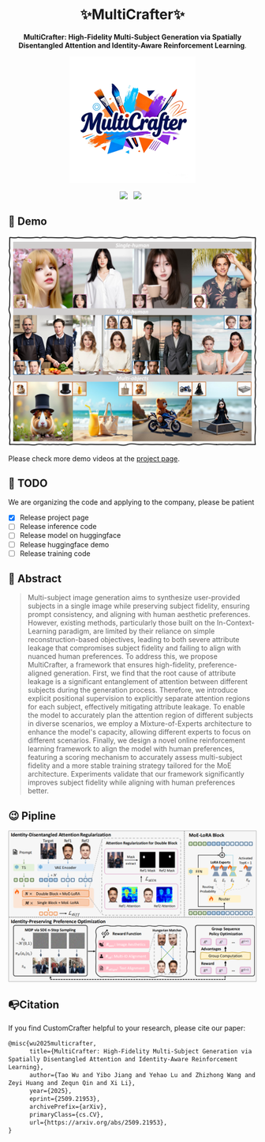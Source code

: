 <div align="center">

# ✨MultiCrafter✨

<p><b>MultiCrafter: High-Fidelity Multi-Subject Generation via Spatially Disentangled Attention and Identity-Aware Reinforcement Learning</b>.</p>

<img src='./assets/mc_logo.png' style="height:256px"></img>

<a href='https://arxiv.org/abs/2509.21953'><img src='https://img.shields.io/badge/ArXiv-2509.21953-red'></a> &nbsp;
<a href='https://wutao-cs.github.io/MultiCrafter/'><img src='https://img.shields.io/badge/Project-Page-Green'></a>  &nbsp;
</div>

## 🥳 Demo

![first_fig4_00](assets/demo.png)

Please check more demo videos at the [project page](https://wutao-cs.github.io/MultiCrafter/).

## 📌 TODO
We are organizing the code and applying to the company, please be patient
- [x] Release project page
- [ ] Release inference code
- [ ] Release model on huggingface
- [ ] Release huggingface demo
- [ ] Release training code

## 🔆 Abstract

> Multi-subject image generation aims to synthesize user-provided subjects in a single image while preserving subject fidelity, ensuring prompt consistency, and aligning with human aesthetic preferences. However, existing methods, particularly those built on the In-Context-Learning paradigm, are limited by their reliance on simple reconstruction-based objectives, leading to both severe attribute leakage that compromises subject fidelity and failing to align with nuanced human preferences. To address this, we propose MultiCrafter, a framework that ensures high-fidelity, preference-aligned generation. First, we find that the root cause of attribute leakage is a significant entanglement of attention between different subjects during the generation process. Therefore, we introduce explicit positional supervision to explicitly separate attention regions for each subject, effectively mitigating attribute leakage. To enable the model to accurately plan the attention region of different subjects in diverse scenarios, we employ a Mixture-of-Experts architecture to enhance the model's capacity, allowing different experts to focus on different scenarios. Finally, we design a novel online reinforcement learning framework to align the model with human preferences, featuring a scoring mechanism to accurately assess multi-subject fidelity and a more stable training strategy tailored for the MoE architecture. Experiments validate that our framework significantly improves subject fidelity while aligning with human preferences better.

## 😉 Pipline
![first_fig4_00](assets/MultiCrafter.png)

## 📭Citation

If you find CustomCrafter helpful to your research, please cite our paper:
```
@misc{wu2025multicrafter,
      title={MultiCrafter: High-Fidelity Multi-Subject Generation via Spatially Disentangled Attention and Identity-Aware Reinforcement Learning}, 
      author={Tao Wu and Yibo Jiang and Yehao Lu and Zhizhong Wang and Zeyi Huang and Zequn Qin and Xi Li},
      year={2025},
      eprint={2509.21953},
      archivePrefix={arXiv},
      primaryClass={cs.CV},
      url={https://arxiv.org/abs/2509.21953}, 
}
```